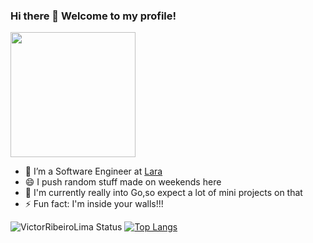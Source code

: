 ### Hi there 👋 Welcome to my profile!

<img style="margin: 0 auto" src="https://giffiles.alphacoders.com/146/146448.gif" height="200">


- 👷 I’m a Software Engineer at <a target="_blank" href="https://parceladolara.com.br//">Lara</a>
- 😄 I push random stuff made on weekends here
- 🌱 I'm currently really into Go,so expect a lot of mini projects on that
- ⚡ Fun fact: I'm inside your walls!!!

![VictorRibeiroLima Status](https://github-readme-stats.vercel.app/api?username=VictorRibeiroLima&show_icons=true&theme=dark)
[![Top Langs](https://github-readme-stats.vercel.app/api/top-langs/?username=VictorRibeiroLima&layout=compact&theme=dark&exclude_repo=SoundGate_Chirp)](https://github.com/anuraghazra/github-readme-stats)
